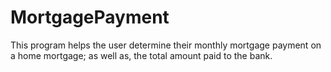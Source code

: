 # MortgagePayment

This program helps the user determine their monthly mortgage payment on a home mortgage; as well as, the total amount paid to the bank.
